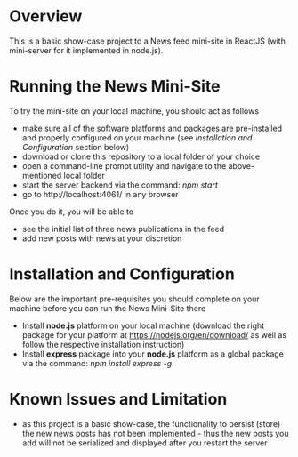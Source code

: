 # Overview
This is a basic show-case project to a News feed mini-site in ReactJS (with mini-server for it implemented in node.js).

# Running the News Mini-Site
To try the mini-site on your local machine, you should act as follows

- make sure all of the software platforms and packages are pre-installed and properly configured on your machine (see _Installation and Configuration_ section below)
- download or clone this repository to a local folder of your choice
- open a command-line prompt utility and navigate to the above-mentioned local folder
- start the server backend via the command: _npm start_
- go to http://localhost:4061/ in any browser

Once you do it, you will be able to
- see the initial list of three news publications in the feed
- add new posts with news at your discretion

# Installation and Configuration

Below are the important pre-requisites you should complete on your machine before you can run the News Mini-Site there

- Install **node.js** platform on your local machine (download the right package for your platform at https://nodejs.org/en/download/ as well as follow the respective installation instruction)
- Install **express** package into your **node.js** platform as a global package via the command: _npm install express -g_

# Known Issues and Limitation

- as this project is a basic show-case, the functionality to persist (store) the new news posts has not been implemented - thus the new posts you add will not be serialized and displayed after you restart the server
